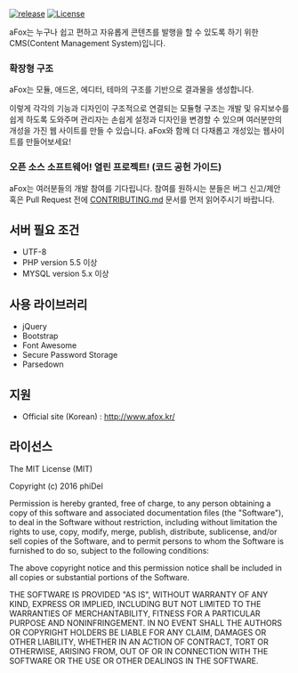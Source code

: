 [![release](https://img.shields.io/badge/release-Download-brightgreen.svg)](https://github.com/phiDelPark/aFox/releases)
[![License](https://img.shields.io/badge/license-MIT%20License-blue.svg)](https://github.com/phiDelPark/aFox/blob/master/LICENSE)

aFox는 누구나 쉽고 편하고 자유롭게 콘텐츠를 발행을 할 수 있도록 하기 위한 CMS(Content Management System)입니다.

### 확장형 구조

aFox는 모듈, 애드온, 에디터, 테마의 구조를 기반으로 결과물을 생성합니다.

이렇게 각각의 기능과 디자인이 구조적으로 연결되는 모듈형 구조는 개발 및 유지보수를 쉽게 하도록 도와주며 관리자는 손쉽게 설정과 디자인을 변경할 수 있으며 여러분만의 개성을 가진 웹 사이트를 만들 수 있습니다. aFox와 함께 더 다채롭고 개성있는 웹사이트를 만들어보세요!

### 오픈 소스 소프트웨어! 열린 프로젝트! (코드 공헌 가이드)

aFox는 여러분들의 개발 참여를 기다립니다.
참여를 원하시는 분들은 버그 신고/제안 혹은 Pull Request 전에 [CONTRIBUTING.md](./CONTRIBUTING.md) 문서를 먼저 읽어주시기 바랍니다.

## 서버 필요 조건
* UTF-8
* PHP version 5.5 이상
* MYSQL version 5.x 이상

## 사용 라이브러리
* jQuery
* Bootstrap
* Font Awesome
* Secure Password Storage
* Parsedown

## 지원
* Official site (Korean) : http://www.afox.kr/

## 라이선스
The MIT License (MIT)

Copyright (c) 2016 phiDel

Permission is hereby granted, free of charge, to any person obtaining a copy of this software and associated documentation files (the "Software"), to deal in the Software without restriction, including without limitation the rights to use, copy, modify, merge, publish, distribute, sublicense, and/or sell copies of the Software, and to permit persons to whom the Software is furnished to do so, subject to the following conditions:

The above copyright notice and this permission notice shall be included in all copies or substantial portions of the Software.

THE SOFTWARE IS PROVIDED "AS IS", WITHOUT WARRANTY OF ANY KIND, EXPRESS OR IMPLIED, INCLUDING BUT NOT LIMITED TO THE WARRANTIES OF MERCHANTABILITY, FITNESS FOR A PARTICULAR PURPOSE AND NONINFRINGEMENT. IN NO EVENT SHALL THE AUTHORS OR COPYRIGHT HOLDERS BE LIABLE FOR ANY CLAIM, DAMAGES OR OTHER LIABILITY, WHETHER IN AN ACTION OF CONTRACT, TORT OR OTHERWISE, ARISING FROM, OUT OF OR IN CONNECTION WITH THE SOFTWARE OR THE USE OR OTHER DEALINGS IN THE SOFTWARE.
